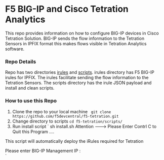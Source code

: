 # F5 BIG-IP and Cisco Tetration Analytics
This repo provides information on how to configure BIG-IP devices in Cisco Tetration Solution. BIG-IP sends the flow information to the Tetration Sensors in IPFIX format this makes flows visible in Tetration Analytics software.

### Repo Details
Repo has two directories [irules](https://github.com/f5devcentral/f5-tetration/tree/master/irules/) and [scripts](https://github.com/f5devcentral/f5-tetration/tree/master/scripts). irules directory has  F5 BIG-IP irules for IPFIX. The irules facilitate sending the flow information to the Tetration Sensors. The scripts directory has the irule JSON payload and install and clean scripts.

### How to use this Repo
1. Clone the repo to your local machine
` git clone https://github.com/f5devcentral/f5-tetration.git`
2. Change directory to scripts
`cd f5-tetration/scripts/`
3. Run install script
` sh install.sh
 Attention --->  Please Enter Contrl C to Quit this Program ....

 This script will automatically deploy the iRules required for Tetration  

Please enter BIG-IP Management IP :  
`
